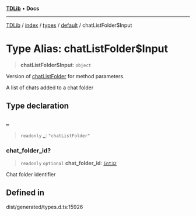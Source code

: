 [**TDLib**](../../../../../../README.md) • **Docs**

***

[TDLib](../../../../../../modules.md) / [index](../../../../../README.md) / [types](../../../README.md) / [default](../README.md) / chatListFolder$Input

# Type Alias: chatListFolder$Input

> **chatListFolder$Input**: `object`

Version of [chatListFolder](chatListFolder.md) for method parameters.

A list of chats added to a chat folder

## Type declaration

### \_

> `readonly` **\_**: `"chatListFolder"`

### chat\_folder\_id?

> `readonly` `optional` **chat\_folder\_id**: [`int32`](int32-1.md)

Chat folder identifier

## Defined in

dist/generated/types.d.ts:15926
